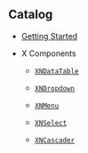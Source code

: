 ﻿## Catalog

-   [Getting Started](./GettingStarted.md)

-   X Components

    -   [`XNDataTable`](./Component_DataTable.md)

    -   [`XNDropdown`](./Component_Dropdown.md)

    -   [`XNMenu`](./Component_Menu.md)

    -   [`XNSelect`](./Component_Select.md)

    -   [`XNCascader`](./Component_Cascader.md)
